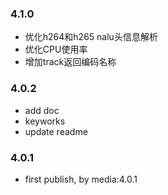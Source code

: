 ### 4.1.0
- 优化h264和h265 nalu头信息解析
- 优化CPU使用率
- 增加track返回编码名称

### 4.0.2
- add doc 
- keyworks
- update readme
### 4.0.1
- first publish, by media:4.0.1